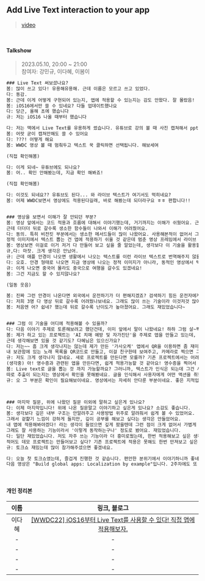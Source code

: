 ## Add Live Text interaction to your app
> [video](https://developer.apple.com/videos/play/wwdc2022/10026/)

<br>

#### Talkshow
> 2023.05.10, 20:00 ~ 21:00 <br>
> 참여자: 강민규, 이다혜, 이봄이

```txt
### Live Text 써보셨나요?
봄: 많이 쓰고 있다! 유용해유용해. 근데 이름은 모르고 쓰고 있었다.
다: 동감.
봄: 근데 이게 어떻게 구현되어 있는지, 앱에 적용할 수 있는지는 감도 안왔다. 잘 몰랐음!
봄: iOS16에서만 쓸 수 있네요? 다들 업데이트했나요
다: 당근, 올해 초에 했습니다
규: 저는 iOS16 나올 때부터 했습니다

다: 저는 맥에서 Live Text를 유용하게 썼습니다. 유튜브로 강의 볼 때 사진 캡쳐해서 ppt 내용 긁어서 썼어요!
봄: 어랏 굳이 캡쳐안해도 쓸 수 있어요
다: ???! 어떻게 해요
봄: WWDC 영상 볼 때 멈춰두고 텍스트 꾹 클릭하면 선택됩니다. 해보세여

(직접 확인해봄)

다: 이게 되네~ 유튜브에도 되나요?
봄: 어.. 확인 안해봤는데, 지금 확인 해봐죠!

(직접 확인해봄)

다: 이것도 되네요?? 유튜브도 된다... 와 라이브 텍스트가 여기서도 먹히네요? 
봄: 어제 WWDC보면서 영상에도 적용된다길래, 바로 해봤는데 되더라구요 ㅎㅎ 편합니다!! 


### 영상을 보면서 이해가 잘 안되던 부분?
봄: 영상 앞에서는 코드 적용과 흐름에 대해서 이야기했는데, 거기까지는 이해가 쉬웠어요. 근데 뒤로 갈수록 어려워졌습니다. 폰트조정, 위치조정까지는 좋았어요! 
근데 더더더 뒤로 갈수록 생소한 함수들이 나와서 이해가 어려웠어요. 
다: 동의. 특히 비전킷 부분에서는 생소한 메서드들이 많이 나왔어요. 사용해본적이 없어서 그런가 더 어려웠습니다. 
정적 이미지에서 텍스트 뽑는 건 앱에 적용하기 쉬울 것 같은데 멈춘 영상 프레임에서 라이브 텍스트를 적용하는 건,, 실제로 어떻게 쓸 수 있을지 감이 안왔다. 
봄: 영상보면 이걸로 이거 저거 다 만들어 보고 싶을 줄 알았는데, 생각보다 이 기술을 활용할 아이디어가 잘 안떠올랐다. 
규,다: 마잣. 크게 생각은 안났어.
규: 근데 애플 안경이 나오면 생활에서 나오는 텍스트를 이런 라이브 텍스트로 번역해주지 않을까?
다: 오호. 안경 형태로 나오면 지금 영상에 나오는 정적 이미지가 아니라, 동적인 영상에서 텍스트를 뽑아내야겠네요. 
규: 이게 나오면 중국어 몰라도 중국으로 여행을 갈수도 있겠네요!
봄: 그건 지금도 할 수 있지않나요?

(일동 웃음)

봄: 진짜 그런 안경이 나온다면 외국에서 운전하기가 더 편해지겠죠? 검색하기 힘든 운전자에게 굉장히 편리할 것 같네요.
다: 저희 3명 다 영상 뒤로 갈수록 어려웠나보네요. 그래도 많이 쓰는 기술이라 이것저것 많이 이야기가 나오는 것 같아요.
봄: 처음엔 어? 쉽네? 했는데 뒤로 갈수록 난이도가 높아졌어요. 그래도 재밌었습니다~


### 그럼 이 기술을 어디에 적용해볼 수 있을까?
다: 다음 이야기 주제로 토론해보려고 했던건데, 이미 앞에서 말이 나왔네요! 하하 그럼 살~짝 방향을 틀어서, 지금 이 기술이 각자 만들고 있는 프로젝트에 적용해볼 수있을까요?
봄: 제가 하고 있는 프로젝트는 'AI 치매 예방 및 자가진단'을 주제로 앱을 만들고 있는데, 여기서 사진을 이용한 기능은 없어서 바로 적용하기는 힘들 것 같아요. 
근데 생각해보면 있을 것 같기도? 다혜님은 있으신가요?
다: 저는~~ 흠 크게 생각나지는 않는데 제가 만든 '가사오케' 앱에서 QR을 이용하면 좀 재미있을지도? 
내 보관함에 있는 노래 목록을 QR코드로 만들고, 이걸 친구한테 보여주고, 카메라로 찍으면 그 친구의 가사오케에 제 보관함이 copy되는거죠. 급하게 생각난거라 좀 러프합니다. 
규: 저도 크게 생각나지 않네요. 새로 프로젝트를 만든다면 모를까? 기존 프로젝트에서는 어려울 것 같습니다. 
(생각중) 아! 영수증과 관련된 앱을 만든다면, 쉽게 적용가능할 것 같아요! 영수증을 찍어서 Live text로 글을 뽑아내는 거죠~
봄: Live text로 글을 뽑는 것 까지 가능할까요? 그러니까, 텍스트가 인식은 되는데 그건 사용자가 액션을 직접 취해야 텍스트를 가져올 수 있는거 아닌가 해서요. 
따로 추출이 되는지는 영상에서 확인을 못해봤네요. 글을 인식해서 사용자에게 어떤 액션을 취할래? 정도만 해주는 것 같아서요.
규: 오 그 부분은 확인이 필요해보이네요. 영상에서는 자세히 안다룬 부분이네요. 좋은 지적입니당



### 마지막 질문, 위에 나왔던 질문 이외에 말하고 싶은게 있나요?
다: 이제 마지막입니다! 위에 나온 질문말고 이야기하고 싶은게 있나요? 소감도 좋습니다.
봄: 생각보다 깊은 내부 구조는 안알려주고 사용방법 위주로 알려줘서 쉽게 볼 수 있었어요. 
그래서 겉햝기 느낌이 강하게 들지만, 깊이 공부를 해보고 싶다는 생각은 안들었어요. 
내 앱에 적용해봐야겠다! 라는 생각이 들었으면 깊게 팠을텐데 그런 점이 크게 없어서 가볍게 시청했습니다. 
그래도 잘 사용하는 기능이라서 '이렇게 동작하는구나' 정도로 봤어요. 재밌었습니다.
다: 일단 재밌었습니다. 저도 자주 쓰는 기능이라 더 흥미로웠는데, 한번 적용해보고 싶은 생각이 들었어요. 
적어도 데모 프로젝트는 만들어보고 싶다? 기존 프로젝트에 적용은 못해도 한번 만져보고 싶은 API였어요!
규: 토크쇼 재밌는데 많이 참가해주셨으면 좋겠네요.

다: 오늘 첫 토크쇼였는데, 즐겁게 진행한 것 같습니다. 편안한 분위기에서 이야기하니까 좋네요! Live Text를 쓸 때마다 이 영상이 생각날 것 같아요. 
다음 영상은 "Build global apps: Localization by example"입니다. 2주차에도 또 봤으면 좋겠습니다. 안녕!

```



<br>

#### 개인 정리본
| 이름 | 링크, 블로그 |
|:---:|:--:|
| 이다혜 | [[WWDC22] iOS16부터 Live Text를 사용할 수 있다! 직접 앱에 적용해보자.](https://github.com/Charming-Swift/WWDC-talkshow/blob/main/WWDC22/Add%20Live%20Text%20interaction%20to%20your%20app/archive/dahae0320.md) |
| - | - |
| - | - |
| - | - |
| - | - |
